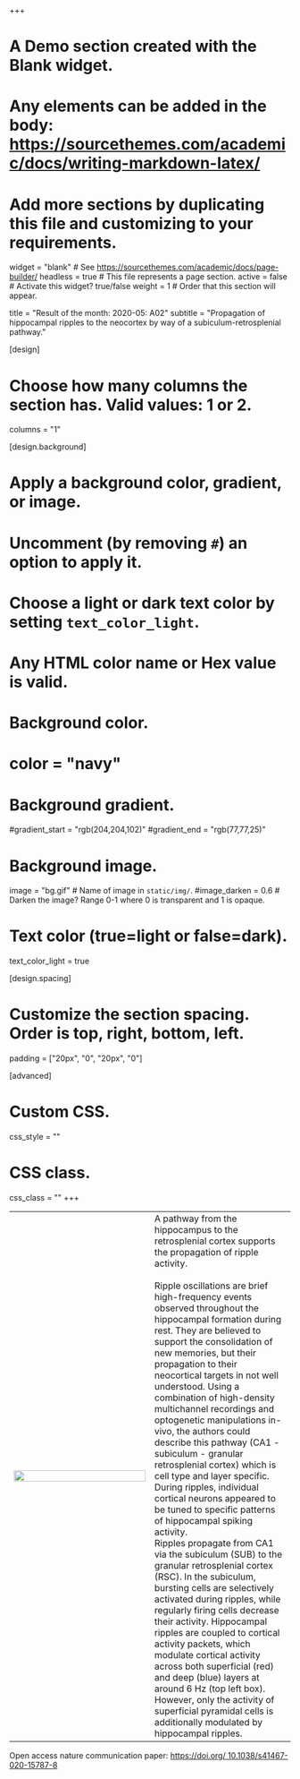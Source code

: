 +++
# A Demo section created with the Blank widget.
# Any elements can be added in the body: https://sourcethemes.com/academic/docs/writing-markdown-latex/
# Add more sections by duplicating this file and customizing to your requirements.

widget = "blank"  # See https://sourcethemes.com/academic/docs/page-builder/
headless = true  # This file represents a page section.
active = false  # Activate this widget? true/false
weight = 1  # Order that this section will appear.

title = "Result of the month: 2020-05: A02"
subtitle = "Propagation of hippocampal ripples to the neocortex by way of a subiculum-retrosplenial pathway."

[design]
  # Choose how many columns the section has. Valid values: 1 or 2.
  columns = "1"

[design.background]
  # Apply a background color, gradient, or image.
  #   Uncomment (by removing `#`) an option to apply it.
  #   Choose a light or dark text color by setting `text_color_light`.
  #   Any HTML color name or Hex value is valid.

  # Background color.
  # color = "navy"
  
  # Background gradient.
  #gradient_start = "rgb(204,204,102)"
  #gradient_end = "rgb(77,77,25)"
  
  # Background image.
   image = "bg.gif"  # Name of image in `static/img/`.
   #image_darken = 0.6  # Darken the image? Range 0-1 where 0 is transparent and 1 is opaque.

  # Text color (true=light or false=dark).
  text_color_light = true

[design.spacing]
  # Customize the section spacing. Order is top, right, bottom, left.
  padding = ["20px", "0", "20px", "0"]

[advanced]
 # Custom CSS. 
 css_style = ""
 
 # CSS class.
 css_class = ""
+++



<table id="Main table" style="background-color:rgba(0, 0, 25, 0);border-collapse: collapse;">
<tr ></tr>
  <tr >
    <td width = "50%"><img src = "RG/Noam.jpg",  width= "100%" ></td>
    <td> A pathway from the hippocampus to the retrosplenial cortex supports the propagation of ripple activity.
    <br><br>
    Ripple oscillations are brief high-frequency events observed throughout the hippocampal formation during rest. They  are believed to support the consolidation of new memories, but their propagation to their neocortical targets in not well understood. Using a combination of high-density multichannel recordings and optogenetic manipulations in-vivo, the authors could describe this pathway (CA1 - subiculum - granular retrosplenial cortex) which is cell type and layer specific.  During ripples, individual cortical neurons appeared to be tuned to specific patterns of hippocampal spiking activity.
    <br>
Ripples propagate from CA1 via the subiculum (SUB) to the granular retrosplenial cortex (RSC). In the subiculum, bursting cells are selectively activated during ripples, while regularly firing cells decrease their activity. Hippocampal ripples are coupled to cortical activity packets, which modulate cortical activity across both superficial (red) and deep (blue) layers at around 6 Hz (top left box). However, only the activity of superficial pyramidal cells is additionally modulated by hippocampal ripples.
    </td> 
    
  </tr>
  </table>
  


Open access nature communication paper: [https://doi.org/ 10.1038/s41467-020-15787-8](https://doi.org/10.1038/s41467-020-15787-8)
